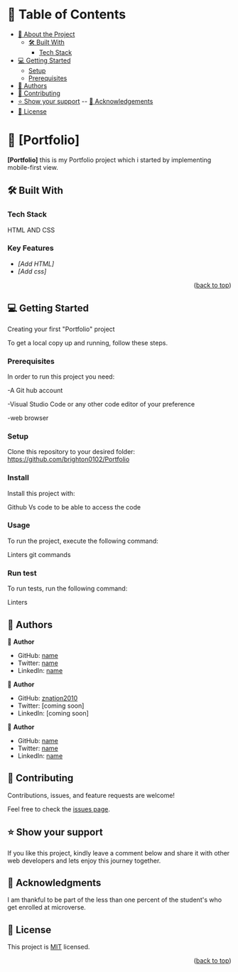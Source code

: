 <a name="readme-top"></a>

# 📗 Table of Contents

- [📖 About the Project](#about-project)
  - [🛠 Built With](#built-with)
    - [Tech Stack](#tech-stack)
- [💻 Getting Started](#getting-started)
  - [Setup](#setup)
  - [Prerequisites](#prerequisites)
- [👥 Authors](#authors)
- [🤝 Contributing](#contributing)
- [⭐️ Show your support](#support)
  -- [🙏 Acknowledgements](#acknowledgements)
- [📝 License](#license)

# 📖 [Portfolio] <a name="Portfolio"></a>

**[Portfolio]** this is my Portfolio project which i started by implementing mobile-first view.

## 🛠 Built With <a name="built-with"></a>

### Tech Stack <a name="tech-stack"></a>

HTML AND CSS

<!-- Features -->

### Key Features

- _[Add HTML]_
- _[Add css]_

<p align="right">(<a href="#readme-top">back to top</a>)</p>

<!-- GETTING STARTED -->

## 💻 Getting Started <a name="getting-started"></a>

Creating your first "Portfolio" project

To get a local copy up and running, follow these steps.

### Prerequisites

In order to run this project you need:

-A Git hub account

-Visual Studio Code or any other code editor of your preference

-web browser

### Setup

Clone this repository to your desired folder:<br>
https://github.com/brighton0102/Portfolio

### Install

Install this project with:

Github
Vs code
to be able to access the code

### Usage

To run the project, execute the following command:

Linters
git commands

### Run test

To run tests, run the following command:

Linters

## 👥 Authors <a name="authors"></a>

👤 **Author**

- GitHub: [name](htpps://github.com/brighton0102)
- Twitter: [name](https://twitter.com/brighton_ui)
- LinkedIn: [name](https://www.linkedin.com/in/brighton-mtandi-976615267/)

👤 **Author**

- GitHub: [znation2010](https://github.com/znation2010)
- Twitter: [coming soon]
- LinkedIn: [coming soon]

👤 **Author**

- GitHub: [name](htpps://github.com/brighton0102)
- Twitter: [name](https://twitter.com/brighton_ui)
- LinkedIn: [name](https://www.linkedin.com/in/brighton-mtandi-976615267/)

<!-- CONTRIBUTING -->

## 🤝 Contributing <a name="contributing"></a>

Contributions, issues, and feature requests are welcome!

Feel free to check the [issues page](https://github.com/brighton0102/Portfolio/issues/).

<!-- SUPPORT -->

## ⭐️ Show your support <a name="support"></a>

If you like this project, kindly leave a comment below and share it with other web developers and lets enjoy this journey together.

<!-- ACKNOWLEDGEMENTS -->

## 🙏 Acknowledgments <a name="Microverse Inc."></a>

I am thankful to be part of the less than one percent of the student's who get enrolled at microverse.

  <!-- LICENSE -->

## 📝 License <a name="license"></a>

This project is [MIT](https://github.com/brighton0102/Portfolio/blob/main/LICENSE) licensed.

<p align="right">(<a href="#readme-top">back to top</a>)</p>

